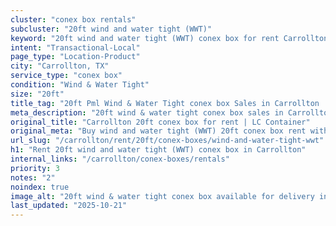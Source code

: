 ```yaml
---
cluster: "conex box rentals"
subcluster: "20ft wind and water tight (WWT)"
keyword: "20ft wind and water tight (WWT) conex box for rent Carrollton, TX"
intent: "Transactional-Local"
page_type: "Location-Product"
city: "Carrollton, TX"
service_type: "conex box"
condition: "Wind & Water Tight"
size: "20ft"
title_tag: "20ft Pml Wind & Water Tight conex box Sales in Carrollton | LC Container"
meta_description: "20ft wind & water tight conex box sales in Carrollton. Fast delivery, competitive pricing. Serving conex boxes area. Quote ID: T5P. Call (214) 524-4168 for your free quote today."
original_title: "Carrollton 20ft conex box for rent | LC Container"
original_meta: "Buy wind and water tight (WWT) 20ft conex box rent with local delivery in Carrollton, TX. LC Container — local Since 2003. Request a fast quote today."
url_slug: "/carrollton/rent/20ft/conex-boxes/wind-and-water-tight-wwt"
h1: "Rent 20ft wind and water tight (WWT) conex box in Carrollton"
internal_links: "/carrollton/conex-boxes/rentals"
priority: 3
notes: "2"
noindex: true
image_alt: "20ft wind & water tight conex box available for delivery in Carrollton"
last_updated: "2025-10-21"
---
```


<!-- TODO: Add unique city/inventory copy, images, and internal links here. -->
